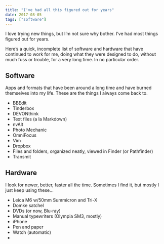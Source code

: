 ```yaml
---
title: "I've had all this figured out for years"
date: 2017-08-05
tags: ["software"]
---
```


I love trying new things, but I’m not sure why bother. I’ve had most things figured out for years. 

Here’s a quick, incomplete list of software and hardware that have continued to work for me, doing what they were designed to do, without much fuss or trouble, for a very long time. In no particular order.

## Software
Apps and formats that have been around a long time and have burned themselves into my life. These are the things I always come back to.

* BBEdit
* Tinderbox
* DEVONthink
* Text files (a la Markdown)
* nvAlt
* Photo Mechanic
* OmniFocus
* Vim
* Dropbox
* Files and folders, organized neatly, viewed in Finder (or Pathfinder)
* Transmit

## Hardware
I look for newer, better, faster all the time. Sometimes I find it, but mostly I just keep using these…

* Leica M6 w/50mm Summicron and Tri-X
* Domke satchel
* DVDs (or now, Blu-ray)
* Manual typewriters (Olympia SM3, mostly)
* iPhone
* Pen and paper
* Watch (automatic)
* 
